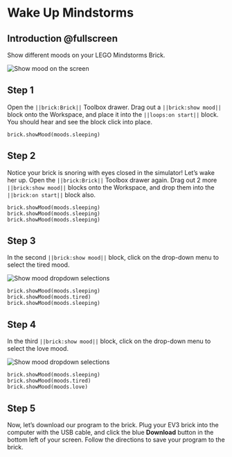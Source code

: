 # Wake Up Mindstorms

## Introduction @fullscreen

Show different moods on your LEGO Mindstorms Brick.

![Show mood on the screen](/static/tutorials/wake-up/show-mood.gif)

## Step 1

Open the ``||brick:Brick||`` Toolbox drawer. Drag out a ``||brick:show mood||`` block onto the Workspace, and place it into the ``||loops:on start||`` block. You should hear and see the block click into place. 

```block
brick.showMood(moods.sleeping)
```

## Step 2

Notice your brick is snoring with eyes closed in the simulator! Let’s wake her up. Open the ``||brick:Brick||`` Toolbox drawer again. Drag out 2 more ``||brick:show mood||`` blocks onto the Workspace, and drop them into the ``||brick:on start||`` block also.

```block
brick.showMood(moods.sleeping) 
brick.showMood(moods.sleeping) 
brick.showMood(moods.sleeping) 
```

## Step 3

In the second ``||brick:show mood||`` block, click on the drop-down menu to select the tired mood.
 
![Show mood dropdown selections](/static/tutorials/wake-up/show-mood-dropdown-1.png)

```block
brick.showMood(moods.sleeping) 
brick.showMood(moods.tired) 
brick.showMood(moods.sleeping) 
```

## Step 4

In the third ``||brick:show mood||`` block, click on the drop-down menu to select the love mood.  
 
![Show mood dropdown selections](/static/tutorials/wake-up/show-mood-dropdown-2.png)

```block
brick.showMood(moods.sleeping) 
brick.showMood(moods.tired) 
brick.showMood(moods.love)
```

## Step 5

Now, let’s download our program to the brick. Plug your EV3 brick into the computer with the USB cable, and click the blue **Download** button in the bottom left of your screen. Follow the directions to save your program to the brick. 
 